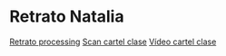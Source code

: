 # Retrato Natalia
[Retrato processing](natalia.pde)
[Scan cartel clase](cartel_clase_baldó_natalia.jpg)
[Vídeo cartel clase](cartel_clase_baldó_natalia.mp4)
